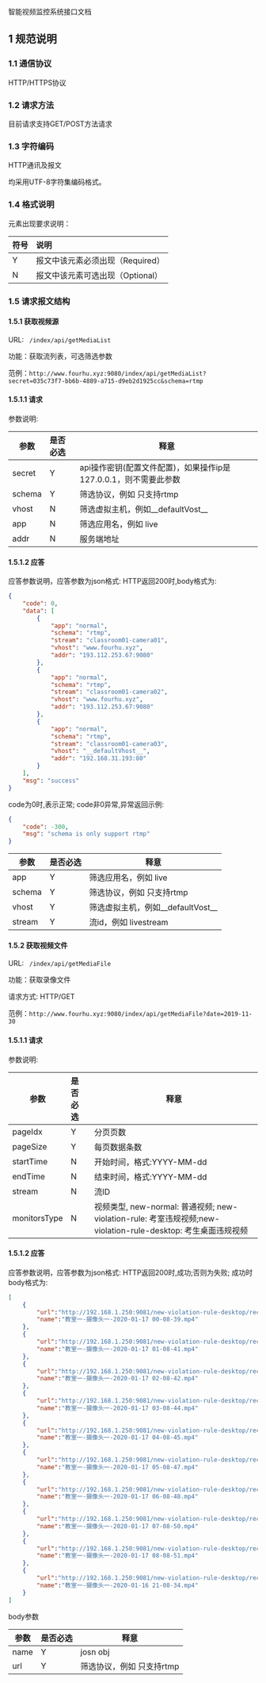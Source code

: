 智能视频监控系统接口文档

## 1 规范说明

### 1.1 通信协议

HTTP/HTTPS协议

### 1.2 请求方法

目前请求支持GET/POST方法请求

### 1.3 字符编码

HTTP通讯及报文

均采用UTF-8字符集编码格式。

### 1.4 格式说明

元素出现要求说明：

| 符号 | 说明                             |
| ---- | :------------------------------- |
| Y    | 报文中该元素必须出现（Required） |
| N    | 报文中该元素可选出现（Optional） |

### 1.5 请求报文结构

#### 1.5.1 获取视频源

URL: ``` /index/api/getMediaList```

功能：获取流列表，可选筛选参数

范例：```http://www.fourhu.xyz:9080/index/api/getMediaList?secret=035c73f7-bb6b-4889-a715-d9eb2d1925cc&schema=rtmp```

#### 1.5.1.1 请求

参数说明:

| 参数 | 是否必选                             |释意|
| ---- | :------------------------------- | ---- |
| secret    | Y |api操作密钥(配置文件配置)，如果操作ip是127.0.0.1，则不需要此参数|
| schema    | Y |筛选协议，例如 只支持rtmp|
|vhost	|N	|筛选虚拟主机，例如__defaultVost__|
|app	|N	|筛选应用名，例如 live|
|addr	|N	|服务端地址|

#### 1.5.1.2 应答
应答参数说明，应答参数为json格式:
HTTP返回200时,body格式为:

```json
{
    "code": 0,
    "data": [
        {
            "app": "normal",
            "schema": "rtmp",
            "stream": "classroom01-camera01",
            "vhost": "www.fourhu.xyz",
            "addr": "193.112.253.67:9080"
        },
        {
            "app": "normal",
            "schema": "rtmp",
            "stream": "classroom01-camera02",
            "vhost": "www.fourhu.xyz",
            "addr": "193.112.253.67:9080"
        },
        {
            "app": "normal",
            "schema": "rtmp",
            "stream": "classroom01-camera03",
            "vhost": "__defaultVhost__",
            "addr": "192.168.31.193:80"
        }
    ],
    "msg": "success"
}
```

code为0时,表示正常; code非0异常,异常返回示例:
```json
{
    "code": -300,
    "msg": "schema is only support rtmp"
}
```

| 参数 | 是否必选                             |释意|
| ---- | :------------------------------- | -------------------------------- |
| app | Y |筛选应用名，例如 live|
| schema | Y |筛选协议，例如 只支持rtmp|
|vhost	|Y	|筛选虚拟主机，例如__defaultVost__|
|stream	|Y	|流id，例如 livestream|

#### 1.5.2 获取视频文件

URL: ``` /index/api/getMediaFile```

功能：获取录像文件

请求方式: HTTP/GET

范例：```http://www.fourhu.xyz:9080/index/api/getMediaFile?date=2019-11-30```

#### 1.5.1.1 请求

参数说明:

| 参数         | 是否必选 | 释意                                                         |
| ------------ | :------- | ------------------------------------------------------------ |
| pageIdx      | Y        | 分页页数                                                     |
| pageSize     | Y        | 每页数据条数                                                 |
| startTime    | N        | 开始时间，格式:YYYY-MM-dd                                    |
| endTime      | N        | 结束时间，格式:YYYY-MM-dd                                    |
| stream       | N        | 流ID                                                         |
| monitorsType | N        | 视频类型, new-normal: 普通视频; new-violation-rule: 考室违规视频;new-violation-rule-desktop: 考生桌面违规视频 |

#### 1.5.1.2 应答

应答参数说明，应答参数为json格式:
HTTP返回200时,成功;否则为失败;
成功时body格式为:

```json
[
    {
        "url":"http://192.168.1.250:9081/new-violation-rule-desktop/record/normal/classroom01-camera01/classroom01-camera01/2020-01-17/00-08-39.mp4",
        "name":"教室一-摄像头一-2020-01-17 00-08-39.mp4"
    },
    {
        "url":"http://192.168.1.250:9081/new-violation-rule-desktop/record/normal/classroom01-camera01/classroom01-camera01/2020-01-17/01-08-41.mp4",
        "name":"教室一-摄像头一-2020-01-17 01-08-41.mp4"
    },
    {
        "url":"http://192.168.1.250:9081/new-violation-rule-desktop/record/normal/classroom01-camera01/classroom01-camera01/2020-01-17/02-08-42.mp4",
        "name":"教室一-摄像头一-2020-01-17 02-08-42.mp4"
    },
    {
        "url":"http://192.168.1.250:9081/new-violation-rule-desktop/record/normal/classroom01-camera01/classroom01-camera01/2020-01-17/03-08-44.mp4",
        "name":"教室一-摄像头一-2020-01-17 03-08-44.mp4"
    },
    {
        "url":"http://192.168.1.250:9081/new-violation-rule-desktop/record/normal/classroom01-camera01/classroom01-camera01/2020-01-17/04-08-45.mp4",
        "name":"教室一-摄像头一-2020-01-17 04-08-45.mp4"
    },
    {
        "url":"http://192.168.1.250:9081/new-violation-rule-desktop/record/normal/classroom01-camera01/classroom01-camera01/2020-01-17/05-08-47.mp4",
        "name":"教室一-摄像头一-2020-01-17 05-08-47.mp4"
    },
    {
        "url":"http://192.168.1.250:9081/new-violation-rule-desktop/record/normal/classroom01-camera01/classroom01-camera01/2020-01-17/06-08-48.mp4",
        "name":"教室一-摄像头一-2020-01-17 06-08-48.mp4"
    },
    {
        "url":"http://192.168.1.250:9081/new-violation-rule-desktop/record/normal/classroom01-camera01/classroom01-camera01/2020-01-17/07-08-50.mp4",
        "name":"教室一-摄像头一-2020-01-17 07-08-50.mp4"
    },
    {
        "url":"http://192.168.1.250:9081/new-violation-rule-desktop/record/normal/classroom01-camera01/classroom01-camera01/2020-01-17/08-08-51.mp4",
        "name":"教室一-摄像头一-2020-01-17 08-08-51.mp4"
    },
    {
        "url":"http://192.168.1.250:9081/new-violation-rule-desktop/record/normal/classroom01-camera01/classroom01-camera01/2020-01-16/21-08-34.mp4",
        "name":"教室一-摄像头一-2020-01-16 21-08-34.mp4"
    }
]
```


body参数

| 参数 | 是否必选 | 释意                      |
| ---- | :------- | ------------------------- |
| name | Y        | josn obj     |
| url | Y        | 筛选协议，例如 只支持rtmp |